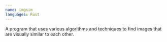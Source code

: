 ```yaml
---
name: imgsim
languages: Rust
---
```


A program that uses various algorithms and techniques to find images that are visually similar to each other.
